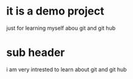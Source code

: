 # it is a demo project
just for learning myself abou git and git hub

# sub header

i am very intrested to learn about git and git hub
